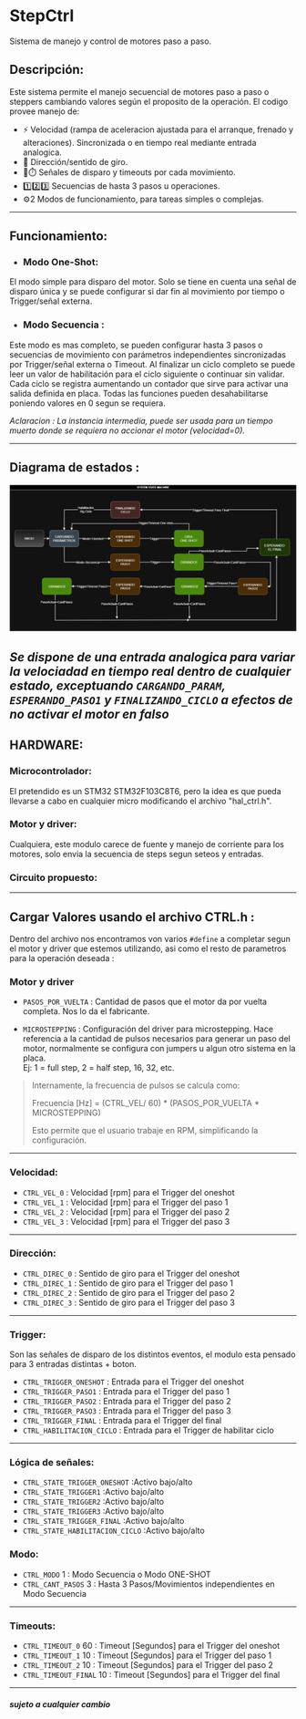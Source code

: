 # StepCtrl 
Sistema de manejo y control de motores paso a paso.
## Descripción:
Este sistema permite el manejo secuencial de motores paso a paso o steppers cambiando valores según el proposito de la operación. 
El codigo provee manejo de: 
- ⚡ Velocidad (rampa de aceleracion ajustada para el arranque, frenado y alteraciones).
  Sincronizada o en tiempo real mediante entrada analogica.
- 🔄 Dirección/sentido de giro.
- 🔫⏱️ Señales de disparo y timeouts por cada movimiento.
- 1️⃣2️⃣3️⃣ Secuencias de hasta 3 pasos u operaciones.
- ⚙️2 Modos de funcionamiento, para tareas simples o complejas.
---
## Funcionamiento:
- ### Modo One-Shot:  
El modo simple para disparo del motor. Solo se tiene en cuenta una señal de disparo única y se puede configurar si dar fin al movimiento por tiempo o Trigger/señal externa.
- ### Modo Secuencia : 
Este modo es mas completo, se pueden configurar hasta 3 pasos o secuencias de movimiento con parámetros independientes sincronizadas por Trigger/señal externa o Timeout.
Al finalizar un ciclo completo se puede leer un valor de habilitación para el ciclo siguiente o continuar sin validar.
Cada ciclo se registra aumentando un contador que sirve para activar una salida definida en placa.
Todas las funciones pueden desahabilitarse poniendo valores en 0 segun se requiera.

*Aclaracion : La instancia intermedia, puede ser usada para un tiempo muerto donde se requiera no accionar el motor (velocidad=0).* 

---

## Diagrama de estados :
![Image_Alt](https://github.com/lucashorminoguez/StepCtrl/blob/main/StepCtrl.diagramaDeEstados.png?raw=true)

*Se dispone de una entrada analogica para variar la velociadad en tiempo real dentro de cualquier estado, exceptuando `CARGANDO_PARAM`, `ESPERANDO_PASO1` y `FINALIZANDO_CICLO` a efectos de no activar el motor en falso*
---
## HARDWARE:
### Microcontrolador:
El pretendido es un STM32 STM32F103C8T6, pero la idea es que pueda llevarse a cabo en cualquier micro modificando el archivo "hal_ctrl.h".
### Motor y driver:
Cualquiera, este modulo carece de fuente y manejo de corriente para los motores, solo envia la secuencia de steps segun seteos y entradas.
### Circuito propuesto:
---

## Cargar Valores usando el archivo CTRL.h :
Dentro del archivo nos encontramos von varios `#define` a completar segun el motor y driver que estemos utilizando, asi como el resto de parametros para la operación deseada :

### Motor y driver

- `PASOS_POR_VUELTA` : Cantidad de pasos que el motor da por vuelta completa. Nos lo da el fabricante. 

- `MICROSTEPPING`    : Configuración del driver para microstepping. Hace referencia a la cantidad de pulsos necesarios para generar un paso del motor, normalmente se configura con jumpers u algun otro sistema en la placa.  
  Ej: 1 = full step, 2 = half step, 16, 32, etc.

> Internamente, la frecuencia de pulsos se calcula como:  
> 
> Frecuencia [Hz] = (CTRL_VEL/ 60) * (PASOS_POR_VUELTA * MICROSTEPPING)
> 
> Esto permite que el usuario trabaje en RPM, simplificando la configuración.

---
### Velocidad:
- `CTRL_VEL_0` : Velocidad [rpm] para el Trigger del oneshot
- `CTRL_VEL_1` : Velocidad [rpm] para el Trigger del paso 1  
- `CTRL_VEL_2` : Velocidad [rpm] para el Trigger del paso 2
- `CTRL_VEL_3` : Velocidad [rpm] para el Trigger del paso 3
---
### Dirección:
- `CTRL_DIREC_0` : Sentido de giro para el Trigger del oneshot
- `CTRL_DIREC_1` : Sentido de giro para el Trigger del paso 1
- `CTRL_DIREC_2` : Sentido de giro para el Trigger del paso 2
- `CTRL_DIREC_3` : Sentido de giro para el Trigger del paso 3
---
### Trigger:
Son las señales de disparo de los distintos eventos, el modulo esta pensado para 3 entradas distintas + boton.
- `CTRL_TRIGGER_ONESHOT`    : Entrada para el Trigger del oneshot
- `CTRL_TRIGGER_PASO1`      : Entrada para el Trigger del paso 1
- `CTRL_TRIGGER_PASO2`      : Entrada para el Trigger del paso 2
- `CTRL_TRIGGER_PASO3`      : Entrada para el Trigger del paso 3
- `CTRL_TRIGGER_FINAL`      : Entrada para el Trigger del final
- `CTRL_HABILITACION_CICLO` : Entrada para el Trigger de habilitar ciclo
---
### Lógica de señales:
- `CTRL_STATE_TRIGGER_ONESHOT`    :Activo bajo/alto
- `CTRL_STATE_TRIGGER1`           :Activo bajo/alto  
- `CTRL_STATE_TRIGGER2`           :Activo bajo/alto
- `CTRL_STATE_TRIGGER3`           :Activo bajo/alto
- `CTRL_STATE_TRIGGER_FINAL`      :Activo bajo/alto
- `CTRL_STATE_HABILITACION_CICLO` :Activo bajo/alto
### Modo:
- `CTRL_MODO`            1       : Modo Secuencia o Modo ONE-SHOT
- `CTRL_CANT_PASOS`      3       : Hasta 3 Pasos/Movimientos independientes en Modo Secuencia
---
### Timeouts:
- `CTRL_TIMEOUT_0`       60      : Timeout [Segundos] para el Trigger del oneshot
- `CTRL_TIMEOUT_1`       10      : Timeout [Segundos] para el Trigger del paso 1
- `CTRL_TIMEOUT_2`       10      : Timeout [Segundos] para el Trigger del paso 2
- `CTRL_TIMEOUT_FINAL`   10      : Timeout [Segundos] para el Trigger del final
---
##### *sujeto a cualquier cambio*
